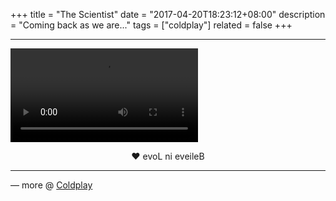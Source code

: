 +++
title = "The Scientist"
date = "2017-04-20T18:23:12+08:00"
description = "Coming back as we are..."
tags = ["coldplay"]
related = false
+++

<hr class="coldplay" />

<video src="QmRP9VCeFusrattaXs9LNKU8W2VPvcTwEz4ytPArn2Qp7o" controls></video>

<div style="text-align: center">❤ evoL ni eveileB</div>

<hr class="coldplay" />

<div class="coldplay-footer">— more @ <a href="/coldplay/">Coldplay</a></div>
